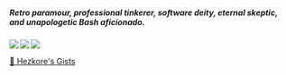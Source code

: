 ##### Retro paramour, professional tinkerer, software deity, eternal skeptic, and unapologetic Bash aficionado.

<a href="https://github.com/anuraghazra/github-readme-stats">
  <img align="left" src="https://github-readme-stats.vercel.app/api?username=Hezkore&line_height=27&hide_title=true&hide_border=true&custom_title=GitHub%20Stats&vue-dark&show_icons=true&icon_color=4487cc&text_color=7bced4&bg_color=00000008" />
  <img align="left" src="https://github-readme-stats.vercel.app/api/wakatime?username=Hezkore&range=last_7_days&custom_title=Last%20Week&layout=compact&hide_border=true&theme=vue-dark&show_icons=true&icon_color=ffb600&title_color=7bced4&text_color=7bced4&bg_color=00000008" />
  <img align="center" src="https://github-readme-stats.vercel.app/api/top-langs/?username=Hezkore&langs_count=7&hide_border=true&custom_title=Repo%20Stats&exclude_repo=m2py,m2curses,m2libui&theme=vue-dark&show_icons=true&icon_color=ffb600&title_color=7bced4&text_color=7bced4&bg_color=00000008" />
</a>

[📜 Hezkore's Gists](https://gist.github.com/Hezkore)

<!--
- 🔭 I’m currently working on world domination
- 🌱 I’m currently learning to take over the world
- 👯 I’m looking to collaborate on pest, famine and destruction
- 🤔 I’m looking for help with my ego
- 💬 Ask me about my ego
- 📫 How to reach me: yell
- 😄 Pronouns: master
- ⚡ Fun fact: my ego
-->
